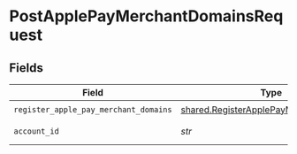 # PostApplePayMerchantDomainsRequest


## Fields

| Field                                                                                            | Type                                                                                             | Required                                                                                         | Description                                                                                      |
| ------------------------------------------------------------------------------------------------ | ------------------------------------------------------------------------------------------------ | ------------------------------------------------------------------------------------------------ | ------------------------------------------------------------------------------------------------ |
| `register_apple_pay_merchant_domains`                                                            | [shared.RegisterApplePayMerchantDomains](../../models/shared/registerapplepaymerchantdomains.md) | :heavy_check_mark:                                                                               | N/A                                                                                              |
| `account_id`                                                                                     | *str*                                                                                            | :heavy_check_mark:                                                                               | ID of the account                                                                                |